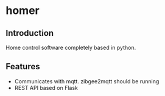 # homer
## Introduction
Home control software completely based in python.

## Features
* Communicates with mqtt. zibgee2mqtt should be running
* REST API based on Flask


